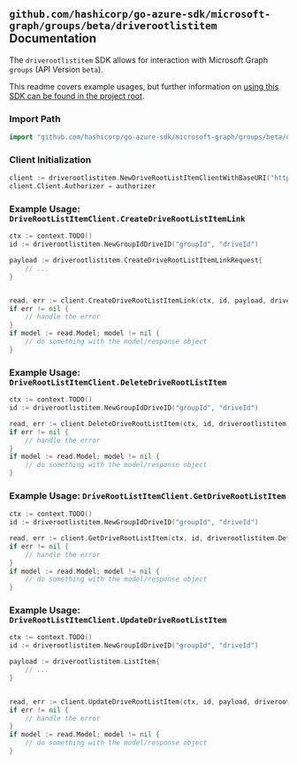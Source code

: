 
## `github.com/hashicorp/go-azure-sdk/microsoft-graph/groups/beta/driverootlistitem` Documentation

The `driverootlistitem` SDK allows for interaction with Microsoft Graph `groups` (API Version `beta`).

This readme covers example usages, but further information on [using this SDK can be found in the project root](https://github.com/hashicorp/go-azure-sdk/tree/main/docs).

### Import Path

```go
import "github.com/hashicorp/go-azure-sdk/microsoft-graph/groups/beta/driverootlistitem"
```


### Client Initialization

```go
client := driverootlistitem.NewDriveRootListItemClientWithBaseURI("https://graph.microsoft.com")
client.Client.Authorizer = authorizer
```


### Example Usage: `DriveRootListItemClient.CreateDriveRootListItemLink`

```go
ctx := context.TODO()
id := driverootlistitem.NewGroupIdDriveID("groupId", "driveId")

payload := driverootlistitem.CreateDriveRootListItemLinkRequest{
	// ...
}


read, err := client.CreateDriveRootListItemLink(ctx, id, payload, driverootlistitem.DefaultCreateDriveRootListItemLinkOperationOptions())
if err != nil {
	// handle the error
}
if model := read.Model; model != nil {
	// do something with the model/response object
}
```


### Example Usage: `DriveRootListItemClient.DeleteDriveRootListItem`

```go
ctx := context.TODO()
id := driverootlistitem.NewGroupIdDriveID("groupId", "driveId")

read, err := client.DeleteDriveRootListItem(ctx, id, driverootlistitem.DefaultDeleteDriveRootListItemOperationOptions())
if err != nil {
	// handle the error
}
if model := read.Model; model != nil {
	// do something with the model/response object
}
```


### Example Usage: `DriveRootListItemClient.GetDriveRootListItem`

```go
ctx := context.TODO()
id := driverootlistitem.NewGroupIdDriveID("groupId", "driveId")

read, err := client.GetDriveRootListItem(ctx, id, driverootlistitem.DefaultGetDriveRootListItemOperationOptions())
if err != nil {
	// handle the error
}
if model := read.Model; model != nil {
	// do something with the model/response object
}
```


### Example Usage: `DriveRootListItemClient.UpdateDriveRootListItem`

```go
ctx := context.TODO()
id := driverootlistitem.NewGroupIdDriveID("groupId", "driveId")

payload := driverootlistitem.ListItem{
	// ...
}


read, err := client.UpdateDriveRootListItem(ctx, id, payload, driverootlistitem.DefaultUpdateDriveRootListItemOperationOptions())
if err != nil {
	// handle the error
}
if model := read.Model; model != nil {
	// do something with the model/response object
}
```
